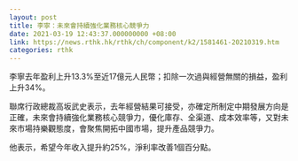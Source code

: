 ```yaml
---
layout: post
title: 李寧：未來會持續強化業務核心競爭力
date: 2021-03-19 12:43:37.000000000 +08:00
link: https://news.rthk.hk/rthk/ch/component/k2/1581461-20210319.htm
categories: rthk
---
```


李寧去年盈利上升13.3%至近17億元人民幣；扣除一次過與經營無關的損益，盈利上升34%。

聯席行政總裁高坂武史表示，去年經營結果可接受，亦確定所制定中期發展方向是正確，未來會持續強化業務核心競爭力，優化庫存、全渠道、成本效率等，又對未來市場持樂觀態度，會聚焦開拓中國市場，提升產品競爭力。

他表示，希望今年收入提升約25%，淨利率改善1個百分點。
